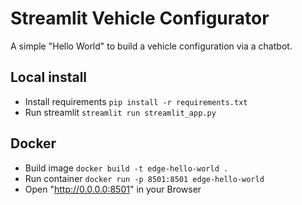# Streamlit Vehicle Configurator

A simple "Hello World" to build a vehicle configuration via a chatbot.

## Local install

- Install requirements `pip install -r requirements.txt`
- Run streamlit `streamlit run streamlit_app.py`

## Docker

- Build image `docker build -t edge-hello-world .`
- Run container `docker run -p 8501:8501 edge-hello-world`
- Open "http://0.0.0.0:8501" in your Browser
